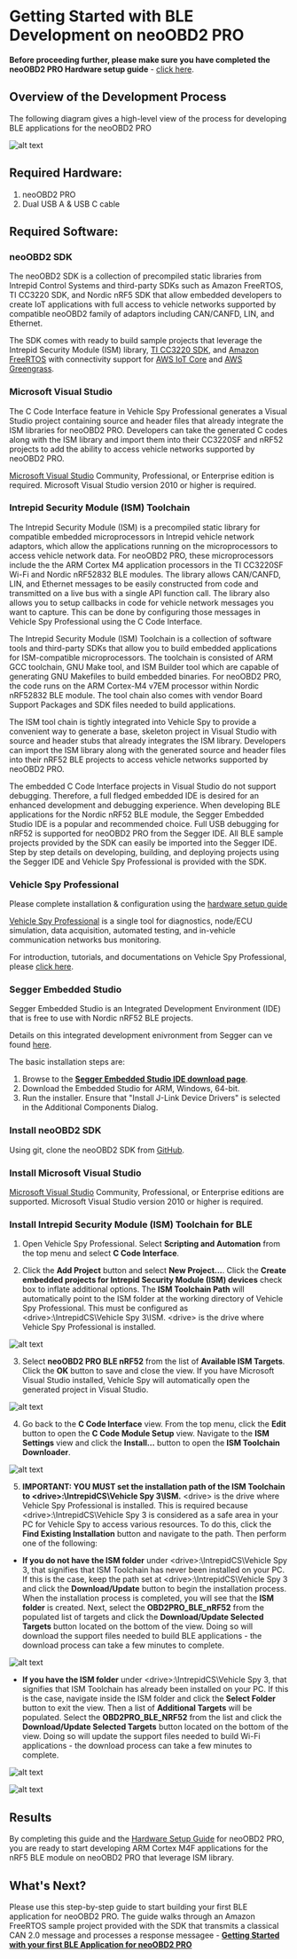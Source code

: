 # Getting Started with BLE Development on neoOBD2 PRO

**Before proceeding further, please make sure you have completed the neoOBD2 PRO Hardware setup guide** - [click here](OBD2PRO_HW_SETUP_GUIDE_BLE.md).


## Overview of the Development Process
The following diagram gives a high-level view of the process for developing BLE applications for the neoOBD2 PRO

![alt text](../images/neoOBD2_BLE_Development_Process.PNG "Overview")

## Required Hardware:

1. neoOBD2 PRO
2. Dual USB A & USB C cable
	
## Required Software:

### neoOBD2 SDK

   The neoOBD2 SDK is a collection of precompiled static libraries from Intrepid Control Systems and third-party SDKs such as Amazon FreeRTOS, TI CC3220 SDK, and Nordic nRF5 SDK that allow embedded developers to create IoT applications with full access to vehicle networks supported by compatible neoOBD2 family of adaptors including CAN/CANFD, LIN, and Ethernet.
    
   The SDK comes with ready to build sample projects that leverage the Intrepid Security Module (ISM) library, [TI CC3220 SDK](http://www.ti.com/tool/simplelink-cc3220-sdk), and [Amazon FreeRTOS](https://aws.amazon.com/freertos/) with connectivity support for [AWS IoT Core](https://aws.amazon.com/iot-core/) and [AWS Greengrass](https://aws.amazon.com/greengrass/).

### Microsoft Visual Studio

   The C Code Interface feature in Vehicle Spy Professional generates a Visual Studio project containing source and header files that already integrate the ISM libraries for neoOBD2 PRO. Developers can take the generated C codes along with the ISM library and import them into their CC3220SF and nRF52 projects to add the ability to access vehicle networks supported by neoOBD2 PRO.

   [Microsoft Visual Studio](https://www.visualstudio.com/downloads/) Community, Professional, or Enterprise edition is required. Microsoft Visual Studio version 2010 or higher is required.

### Intrepid Security Module (ISM) Toolchain

   The Intrepid Security Module (ISM) is a precompiled static library for compatible embedded microprocessors in Intrepid vehicle network adaptors, which allow the applications running on the microprocessors to access vehicle network data. For neoOBD2 PRO, these microprocessors include the the ARM Cortex M4 application processors in the TI CC3220SF Wi-Fi and Nordic nRF52832 BLE modules. The library allows CAN/CANFD, LIN, and Ethernet messages to be easily constructed from code and transmitted on a live bus with a single API function call. The library also allows you to setup callbacks in code for vehicle network messages you want to capture. This can be done by configuring those messages in Vehicle Spy Professional using the C Code Interface.

   The Intrepid Security Module (ISM) Toolchain is a collection of software tools and third-party SDKs that allow you to build embedded applications for ISM-compatible microprocessors. The toolchain is consisted of ARM GCC toolchain, GNU Make tool, and ISM Builder tool which are capable of generating GNU Makefiles to build embedded binaries. For neoOBD2 PRO, the code runs on the ARM Cortex-M4 v7EM processor within Nordic nRF52832 BLE module. The tool chain also comes with vendor Board Support Packages and SDK files needed to build applications.

   The ISM tool chain is tightly integrated into Vehicle Spy to provide a convenient way to generate a base, skeleton project in Visual Studio with source and header stubs that already integrates the ISM library. Developers can import the ISM library along with the generated source and header files into their nRF52 BLE projects to access vehicle networks supported by neoOBD2 PRO.

   The embedded C Code Interface projects in Visual Studio do not support debugging. Therefore, a full fledged embedded IDE is desired for an enhanced development and debugging experience. When developing BLE applications for the Nordic nRF52 BLE module, the Segger Embedded Studio IDE is a popular and recommended choice. Full USB debugging for nRF52 is supported for neoOBD2 PRO from the Segger IDE. All BLE sample projects provided by the SDK can easily be imported into the Segger IDE. Step by step details on developing, building, and deploying projects using the Segger IDE and Vehicle Spy Professional is provided with the SDK.

### Vehicle Spy Professional 

Please complete installation & configuration using the [hardware setup guide](OBD2PRO_HW_SETUP_GUIDE_BLE.md)

   [Vehicle Spy Professional](http://store.intrepidcs.com/Vehicle-Spy-p/vspy-3-pro.htm) is a single tool for diagnostics, node/ECU simulation, data acquisition, automated testing, and in-vehicle communication networks bus monitoring.
    
   For introduction, tutorials, and documentations on Vehicle Spy Professional, please [click here](https://cdn.intrepidcs.net/support/VehicleSpy/vehiclespyhelpdoc.html).

### Segger Embedded Studio

Segger Embedded Studio is an Integrated Development Environment (IDE) that is free to use with Nordic nRF52 BLE projects.

Details on this integrated development enivronment from Segger can ve found [here](https://www.segger.com/downloads/embedded-studio).

The basic installation steps are:
1. Browse to the **[Segger Embedded Studio IDE download page](https://www.segger.com/downloads/embedded-studio)**.
2. Download the Embedded Studio for ARM, Windows, 64-bit. 
3. Run the installer. Ensure that "Install J-Link Device Drivers" is selected in the Additional Components Dialog. 

### Install neoOBD2 SDK

Using git, clone the neoOBD2 SDK from [GitHub](https://github.com/intrepidcs/neoobd2_sdk).

### Install Microsoft Visual Studio

[Microsoft Visual Studio](https://www.visualstudio.com/downloads) Community, Professional, or Enterprise editions are supported. Microsoft Visual Studio version 2010 or higher is required.

### Install Intrepid Security Module (ISM) Toolchain for BLE

1. Open Vehicle Spy Professional. Select **Scripting and Automation** from the top menu and select **C Code Interface**. 

2. Click the **Add Project** button and select **New Project...**. Click the **Create embedded projects for Intrepid Security Module (ISM) devices** check box to inflate additional options. The **ISM Toolchain Path** will automatically point to the ISM folder at the working directory of Vehicle Spy Professional. This must be configured as \<drive>:\IntrepidCS\Vehicle Spy 3\ISM. \<drive> is the drive where Vehicle Spy Professional is installed.

![alt text](../images/7-vspy_new_ccif_proj.PNG "Add new C Code Interface Project for ISM")

3. Select **neoOBD2 PRO BLE nRF52** from the list of **Available ISM Targets**. Click the **OK** button to save and close the view. If you have Microsoft Visual Studio installed, Vehicle Spy will automatically open the generated project in Visual Studio.

![alt text](../images/8-vspy_new_ccif_proj_BLE.PNG "Add new BLE C Code Interface Project for ISM")

4. Go back to the **C Code Interface** view. From the top menu, click the **Edit** button to open the **C Code Module Setup** view. Navigate to the **ISM Settings** view and click the **Install…** button to open the **ISM Toolchain Downloader**. 

![alt text](../images/9-vspy_ccif_ismsettings.PNG "ISM Toolchain Downloader")

5. **IMPORTANT: YOU MUST set the installation path of the ISM Toolchain to \<drive>:\IntrepidCS\Vehicle Spy 3\ISM.** \<drive> is the drive where Vehicle Spy Professional is installed. This is required because \<drive>:\IntrepidCS\Vehicle Spy 3 is considered as a safe area in your PC for Vehicle Spy to access various resources. To do this, click the **Find Existing Installation** button and navigate to the path. Then perform one of the following:

* **If you do not have the ISM folder** under \<drive>:\IntrepidCS\Vehicle Spy 3, that signifies that ISM Toolchain has never been installed on your PC. If this is the case, keep the path set at \<drive>:\IntrepidCS\Vehicle Spy 3 and click the **Download/Update** button to begin the installation process. When the installation process is completed, you will see that the **ISM folder** is created. Next, select the **OBD2PRO_BLE_nRF52** from the populated list of targets and click the **Download/Update Selected Targets** button located on the bottom of the view. Doing so will download the support files needed to build BLE applications - the download process can take a few minutes to complete.

![alt text](../images/11-vspy_ccif_ism_grabber_folder_not_exists.PNG "ISM Toolchain does not exist")

* **If you have the ISM folder** under \<drive>:\IntrepidCS\Vehicle Spy 3, that signifies that ISM Toolchain has already been installed on your PC. If this is the case, navigate inside the ISM folder and click the **Select Folder** button to exit the view. Then a list of **Additional Targets** will be populated. Select the **OBD2PRO_BLE_NRF52** from the list and click the **Download/Update Selected Targets** button located on the bottom of the view. Doing so will update the support files needed to build Wi-Fi applications - the download process can take a few minutes to complete.

![alt text](../images/10-vspy_ccif_ism_grabber_folder_exists.PNG "ISM Toolchain exists")

![alt text](../images/12-vspy_ccif_ism_grabber_folder_not_exists_download.PNG "Download/Update ISM Toolchain")

## Results

By completing this guide and the [Hardware Setup Guide](OBD2PRO_HW_SETUP_GUIDE.md) for neoOBD2 PRO, you are ready to start developing ARM Cortex M4F applications for the nRF5 BLE module on neoOBD2 PRO that leverage ISM library.

## What's Next?

Please use this step-by-step guide to start building your first BLE application for neoOBD2 PRO. The guide walks through an Amazon FreeRTOS sample project provided with the SDK that transmits a classical CAN 2.0 message and processes a response messagee - **[Getting Started with your first BLE Application for neoOBD2 PRO](OBD2PRO_DEVELOP_FIRST_BLE_APP_GUIDE.md)**
